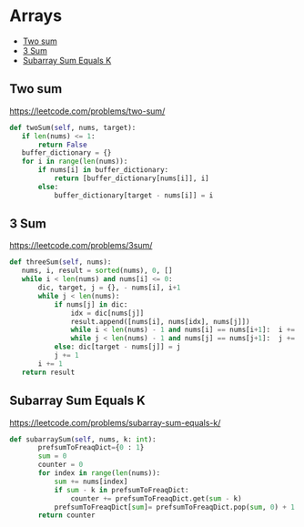 # Arrays
 
 + [Two sum](#two-sum)
 + [3 Sum](#3sum)
 + [Subarray Sum Equals K](#subarray-sum-equals-k)

 ## Two sum

 https://leetcode.com/problems/two-sum/

 ```python
 def twoSum(self, nums, target):
    if len(nums) <= 1:
        return False
    buffer_dictionary = {}
    for i in range(len(nums)):
        if nums[i] in buffer_dictionary:
            return [buffer_dictionary[nums[i]], i]
        else:
            buffer_dictionary[target - nums[i]] = i       
 ```

 ## 3 Sum

 https://leetcode.com/problems/3sum/

 ```python
 def threeSum(self, nums):
    nums, i, result = sorted(nums), 0, []
    while i < len(nums) and nums[i] <= 0:   
        dic, target, j = {}, - nums[i], i+1
        while j < len(nums):
            if nums[j] in dic:
                idx = dic[nums[j]]
                result.append([nums[i], nums[idx], nums[j]])
                while i < len(nums) - 1 and nums[i] == nums[i+1]:  i += 1
                while j < len(nums) - 1 and nums[j] == nums[j+1]:  j += 1
            else: dic[target - nums[j]] = j
            j += 1
        i += 1
    return result
 ```
 
 ## Subarray Sum Equals K

 https://leetcode.com/problems/subarray-sum-equals-k/

 ```python
 def subarraySum(self, nums, k: int):
        prefsumToFreaqDict={0 : 1}
        sum = 0
        counter = 0
        for index in range(len(nums)):
            sum += nums[index]
            if sum - k in prefsumToFreaqDict:
                counter += prefsumToFreaqDict.get(sum - k)
            prefsumToFreaqDict[sum]= prefsumToFreaqDict.pop(sum, 0) + 1
        return counter
 ```